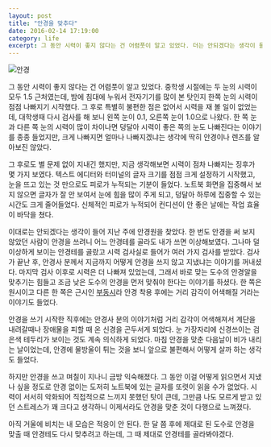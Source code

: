 ```yaml
---
layout: post
title: "안경을 맞추다"
date: 2016-02-14 17:19:00
category: life
excerpt: 그 동안 시력이 좋지 않다는 건 어렴풋이 알고 있었다. 더는 안되겠다는 생각이 들어 지난 주에 안경원을 찾았다.
---
```


![안경](https://storage.googleapis.com/simplist/attachments/2016-02-15-glasses.jpg)

그 동안 시력이 좋지 않다는 건 어렴풋이 알고 있었다. 중학생 시절에는 두 눈의 시력이 모두 1.5 근처였는데, 밤에 침대에 누워서 전자기기를 많이 본 탓인지 한쪽 눈의 시력이 점점 나빠지기 시작했다. 그 후로 특별히 불편한 점은 없어서 시력을 재 볼 일이 없었는데, 대학생때 다시 검사를 해 보니 왼쪽 눈이 0.1, 오른쪽 눈이 1.0으로 나왔다. 한 쪽 눈과 다른 쪽 눈의 시력이 많이 차이나면 덩달아 시력이 좋은 쪽의 눈도 나빠진다는 이야기를 종종 들었지만, 크게 나빠지면 얼마나 나빠지겠냐는 생각에 딱히 안경이나 렌즈를 알아보진 않았다.

그 후로도 별 문제 없이 지내긴 했지만, 지금 생각해보면 시력이 점차 나빠지는 징후가 몇 가지 보였다. 텍스트 에디터와 터미널의 글자 크기를 점점 크게 설정하기 시작했고, 눈을 뜨고 있는 것 만으로도 피로가 누적되는 기분이 들었다. 노트북 화면을 집중해서 보지 않으면 글자가 잘 안 보여서 눈에 힘을 많이 주게 되고, 덩달아 하루에 집중할 수 있는 시간도 크게 줄어들었다. 신체적인 피로가 누적되어 컨디션이 안 좋은 날에는 작업 효율이 바닥을 쳤다.

이대로는 안되겠다는 생각이 들어 지난 주에 안경원을 찾았다. 한 번도 안경을 써 보지 않았던 사람이 안경을 쓰려니 어느 안경테를 골라도 내가 쓰면 이상해보였다. 그나마 덜 이상하게 보이는 안경테를 골랐고 시력 검사실로 들어가 여러 가지 검사를 받았다. 검사가 끝난 후, 안경사 분께서 지금까지 어떻게 안경을 쓰지 않고 지냈냐는 이야기를 꺼내셨다. 마지막 검사 이후로 시력은 더 나빠져 있었는데, 그래서 바로 맞는 도수의 안경알을 맞추기는 힘들고 조금 낮은 도수의 안경을 먼저 맞춰야 한다는 이야기를 하셨다. 한 쪽은 원시이고 다른 한 쪽은 근시인 [부동시](https://ko.wikipedia.org/wiki/%EB%B6%80%EB%8F%99%EC%8B%9C)라 안경 착용 후에는 거리 감각이 어색해질 거라는 이야기도 들었다.

안경을 쓰기 시작한 직후에는 안경사 분의 이야기처럼 거리 감각이 어색해져서 계단을 내려갈때나 장애물을 피할 때 온 신경을 곤두서게 되었다. 눈 가장자리에 신경쓰이는 검은색 테두리가 보이는 것도 계속 의식하게 되었다. 마침 안경을 맞춘 다음날이 비가 내리는 날이었는데, 안경에 물방울이 튀는 것을 보니 앞으로 불편해서 어떻게 살까 하는 생각도 들었다.

하지만 안경을 쓰고 며칠이 지나니 금방 익숙해졌다. 그 동안 이걸 어떻게 읽으면서 지냈나 싶을 정도로 안경 없이는 도저히 노트북에 있는 글자를 또렷이 읽을 수가 없었다. 시력이 서서히 악화되어 직접적으로 느끼지 못했던 탓이 큰데, 그만큼 나도 모르게 받고 있던 스트레스가 꽤 크다고 생각하니 이제서라도 안경을 맞춘 것이 다행으로 느껴졌다.

아직 거울에 비치는 내 모습은 적응이 안 된다. 한 달 쯤 후에 제대로 된 도수로 안경을 맞출 때 안경테도 다시 맞추려고 하는데, 그 때 제대로 안경테를 골라봐야겠다.

